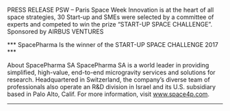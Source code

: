 PRESS RELEASE
PSW – Paris Space Week
Innovation is at the heart of all space strategies, 30 Start-up and SMEs were selected
by a committee of experts and competed to win the prize “START-UP SPACE CHALLENGE”. 
Sponsored by AIRBUS VENTURES

*** SpacePharma Is the winner of the START-UP SPACE CHALLENGE 2017 ***

About SpacePharma SA
SpacePharma SA is a world leader in providing simplified, high-value, end-to-end microgravity services and solutions for research. Headquartered in Switzerland, the company’s diverse team of professionals also operate an R&D division in Israel and its U.S. subsidiary based in Palo Alto, Calif. For more information, visit www.space4p.com.
_________________________________________________________________________________________________________________________________________
